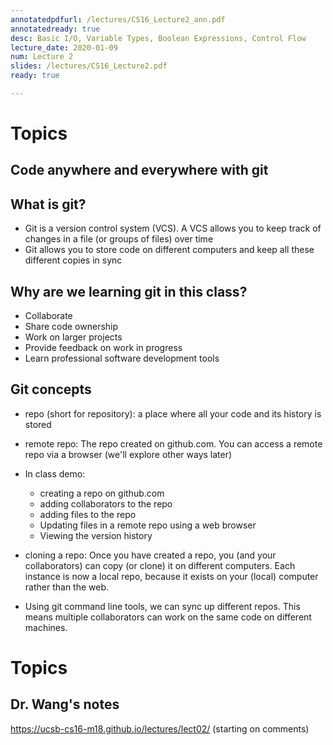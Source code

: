 ```yaml
---
annotatedpdfurl: /lectures/CS16_Lecture2_ann.pdf
annotatedready: true
desc: Basic I/O, Variable Types, Boolean Expressions, Control Flow
lecture_date: 2020-01-09
num: Lecture 2
slides: /lectures/CS16_Lecture2.pdf
ready: true

---
```




# Topics

## Code anywhere and everywhere with git 

## What is git?
* Git is a version control system (VCS). A VCS allows you to keep track of changes in a file (or groups of files) over time
* Git allows you to store code on different computers and keep all these different copies in sync 

## Why are we learning git in this class?
* Collaborate 
* Share code ownership
* Work on larger projects
* Provide feedback on work in progress
* Learn professional software development tools

## Git concepts
* repo (short for repository): a place where all your code and its history is stored
* remote repo: The repo created on github.com. You can access a remote repo via a browser (we'll explore other ways later)

* In class demo:
	- creating a repo on github.com
	- adding collaborators to the repo
	- adding files to the repo
	- Updating files in a remote repo using a web browser
    - Viewing the version history
	
* cloning a repo: Once you have created a repo, you (and your collaborators) can copy (or clone) it on different computers. Each instance is now a local repo, because it exists on your (local) computer rather than the web.
* Using git command line tools, we can sync up different repos. This means multiple collaborators can work on the same code on different machines.


# Topics

## Dr. Wang's notes

<https://ucsb-cs16-m18.github.io/lectures/lect02/> (starting on comments)
